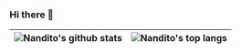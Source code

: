### Hi there 👋

<img align="center" src="https://github-readme-stats.vercel.app/api?username=nandito&show_icons=true&include_all_commits=true&theme=buefy&hide_border=true" alt="Nandito's github stats" /> | <img align="center" src="https://github-readme-stats.vercel.app/api/top-langs/?username=nandito&layout=compact&theme=buefy&hide_border=true" alt="Nandito's top langs" /> |
| ------------- | ------------- |

